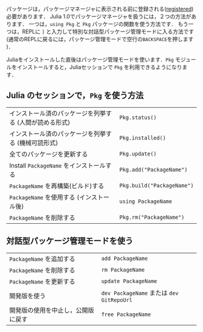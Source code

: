 パッケージは，パッケージマネージャに表示される前に登録される([registered](https://pkg.julialang.org))必要があります．
Julia 1.0でパッケージマネージャを扱うには，２つの方法があります．
一つは，`using Pkg` と `Pkg` パッケージの関数を使う方法です．
もう一つは，REPLに `]` と入力して特別な対話型パッケージ管理モードに入る方法です (通常のREPLに戻るには，パッケージ管理モードで空行の`BACKSPACE`を押します )．

Juliaをインストールした直後はパッケージ管理モードを使います．`Pkg` モジュールをインストールすると，Juliaセッションで `Pkg` を利用できるようになります．

## Julia のセッションで，`Pkg` を使う方法

|                                            |                            |
| ------------------------------------------ | -------------------------- |
| インストール済のパッケージを列挙する (人間が読める形式)   | `Pkg.status()`             |
| インストール済のパッケージを列挙する  (機械可読形式) | `Pkg.installed()`          |
| 全てのパッケージを更新する              | `Pkg.update()`             |
| Install `PackageName` をインストールする   | `Pkg.add("PackageName")`   |
| `PackageName` を再構築(ビルド)する      | `Pkg.build("PackageName")` |
| `PackageName` を使用する (インストール後)    | `using PackageName`        |
| `PackageName` を削除する     | `Pkg.rm("PackageName")`    |

## 対話型パッケージ管理モードを使う

|                                                          |                                       |
| -------------------------------------------------------- | ------------------------------------- |
| `PackageName` を追加する         | `add PackageName`                     |
| `PackageName` を削除する         | `rm PackageName`                      |
| `PackageName` を更新する         | `update PackageName`                  |
| 開発版を使う    | `dev PackageName` または `dev GitRepoUrl` |
| 開発版の使用を中止し，公開版に戻す | `free PackageName`                    |
